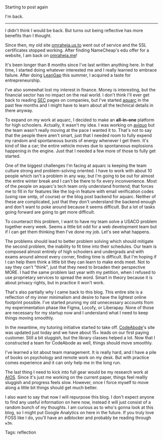 Starting to post again

I'm back.

---

I didn't think I would be back. But turns out being reflective has more benefits than I thought.

Since then, my old site [omraheja.us.to](https://omraheja.us.to) went out of service and the SSL certificates stopped working. After finding NameCheap's edu offer for a website, I am back on [omraheja.me](https://omraheja.me)!

It's been longer than 8 months since I've last written anything here. In that time, I started doing whatever interested me and I really learned to embrace failure. After doing [LeanGap](https://leangap.org) this summer, I acquired a taste for entrepreneurship. 

I've also somewhat lost my interest in finance. Money is interesting, but the financial sector has no impact on the real world. I don't think I'll ever get back to reading [SEC](https://sec.gov) pages on companies, but I've started [aquarc](https://aquarc.org) in the past few months and I might have to learn about all the technical details in there anyway.

To expand on my work at aquarc, I decided to make an **all-in-one** platform for high schoolers. Actually, it wasn't my idea. I was working on [aviquo](https://www.linkedin.com/company/aviquo/) but the team wasn't really moving at the pace I wanted it to. That's not to say that the people there aren't smart, just that I needed room to fully expend my random and spontaneous bursts of energy whenever I get them. It's kind of like a car; the entire vehicle moves due to spontaneous explosions happening in the engine. Just that I needed a few more of those to fully get started.

One of the biggest challenges I'm facing at aquarc is keeping the team culture strong and problem-solving oriented. I have to work with about 10 people which isn't a problem in any way, but I'm going to be out for almost the entire winter break and I can't be there to fix every inconvenience. Most of the people on aquarc's tech team only understand frontend; that forces me to fill in for features like the log-in feature with email verification codes (using raw smtp, of course) or the blog post backend for aquarc. Neither of these are complicated, just that they don't understand the backend enough and don't want to poke around because it seems difficult. But a lot of tasks going forward are going to get more difficult.

To counteract this problem, I want to have my team solve a USACO problem together every week. Seems a little bit odd for a web development team but if I can get them thinking then I've done my job. Let's see what happens.

The problems should lead to better problem solving which should mitigate the second problem, the inability to fit time into their schedules. Our team is composed almost entirely of high schoolers and undergrads and with exams around almost every corner, finding time is difficult. But I'm hoping if I can help them think a little bit they can learn to make ends meet. Not to say they can't "think", just that they need to broaden their perspective MORE. I had the same problem last year with my petition, when I refused to use proprietary services to spread the word. Smart in theory because it is about privacy rights, but in practice it won't work. 

That's also partially why I came back to this blog. This entire site is a reflection of my inner minimalism and desire to have the lightest online footprint possible. I've started pruning my old unnecessary accounts from my experimentation phase like Figma, Locofy, or Liberapay. None of those are necessary for my startup now and I understand what I need to keep things moving smoothly.

In the meantime, my tutoring initiative started to take off. [CodeAbode](https://codeabode.co)'s site was updated just today and we have about 15+ leads on our first paying customer. Still a bit sluggish, but the library classes helped a lot. Now that I constructed a team for CodeAbode as well, things should move smoothly.

I've learned a lot about team management. It is really hard, and I have a pile of books on psychology and remote work on my desk. But with practice comes experience and it can only help me in the long run.

The last thing I need to kick into full gear would be my research work at [AIOS](https://aios.foundation). Since it's just me working on the current paper, things feel reallly sluggish and progress feels slow. However, once I force myself to move along a little bit things should get much better.

I also want to say that now I will repurpose this blog. I don't expect anyone to find any useful information on here now, instead it will just consist of a random bunch of my thoughts. I am curious as to who's gonna look at this blog, so I might put Google Analytics on here in the future. If you truly love FOSS like I do, you'll have an adblocker and probably be reading through `w3m`.

Tags: reflection
